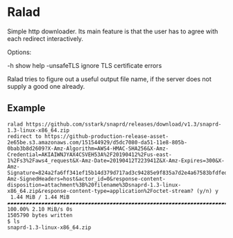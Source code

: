 Ralad
=====

Simple http downloader. Its main feature is that the user has to agree with
each redirect interactively.

Options:

  -h
      show help
  -unsafeTLS
      ignore TLS certificate errors

Ralad tries to figure out a useful output file name, if the server does not
supply a good one already.

Example
-------

    ralad https://github.com/sstark/snaprd/releases/download/v1.3/snaprd-1.3-linux-x86_64.zip
    redirect to https://github-production-release-asset-2e65be.s3.amazonaws.com/151544929/d5dc7080-da51-11e8-805b-0bab3b8d2609?X-Amz-Algorithm=AWS4-HMAC-SHA256&X-Amz-Credential=AKIAIWNJYAX4CSVEH53A%2F20190412%2Fus-east-1%2Fs3%2Faws4_request&X-Amz-Date=20190412T223941Z&X-Amz-Expires=300&X-Amz-Signature=824a2fa6ff341ef15b14d379d717ad3c94285e9f835a7d2e4a67583bfdfeda7b&X-Amz-SignedHeaders=host&actor_id=0&response-content-disposition=attachment%3B%20filename%3Dsnaprd-1.3-linux-x86_64.zip&response-content-type=application%2Foctet-stream? (y/n) y
     1.44 MiB / 1.44 MiB ▰▰▰▰▰▰▰▰▰▰▰▰▰▰▰▰▰▰▰▰▰▰▰▰▰▰▰▰▰▰▰▰▰▰▰▰▰▰▰▰▰▰▰▰▰▰▰▰▰▰▰▰▰▰▰▰▰▰▰▰▰▰▰▰▰▰▰▰▰▰▰▰▰▰▰▰▰ 100.00% 2.10 MiB/s 0s
    1505790 bytes written
    $ ls
    snaprd-1.3-linux-x86_64.zip


